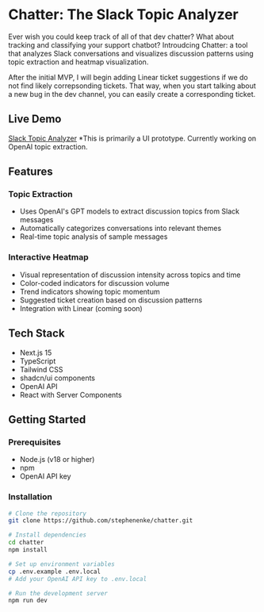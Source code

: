 # Chatter: The Slack Topic Analyzer

Ever wish you could keep track of all of that dev chatter? What about tracking and classifying your support chatbot? Introudcing Chatter: a tool that analyzes Slack conversations and visualizes discussion patterns using topic extraction and heatmap visualization.

After the initial MVP, I will begin adding Linear ticket suggestions if we do not find likely correpsonding tickets. That way, when you start talking about a new bug in the dev channel, you can easily create a corresponding ticket.

## Live Demo
[Slack Topic Analyzer](https://chatter-two-jet.vercel.app/)
*This is primarily a UI prototype. Currently working on OpenAI topic extraction.
## Features

### Topic Extraction
- Uses OpenAI's GPT models to extract discussion topics from Slack messages
- Automatically categorizes conversations into relevant themes
- Real-time topic analysis of sample messages

### Interactive Heatmap
- Visual representation of discussion intensity across topics and time
- Color-coded indicators for discussion volume
- Trend indicators showing topic momentum
- Suggested ticket creation based on discussion patterns
- Integration with Linear (coming soon)

## Tech Stack
- Next.js 15
- TypeScript
- Tailwind CSS
- shadcn/ui components
- OpenAI API
- React with Server Components

## Getting Started

### Prerequisites
- Node.js (v18 or higher)
- npm
- OpenAI API key

### Installation
```bash
# Clone the repository
git clone https://github.com/stephenenke/chatter.git

# Install dependencies
cd chatter
npm install

# Set up environment variables
cp .env.example .env.local
# Add your OpenAI API key to .env.local

# Run the development server
npm run dev

